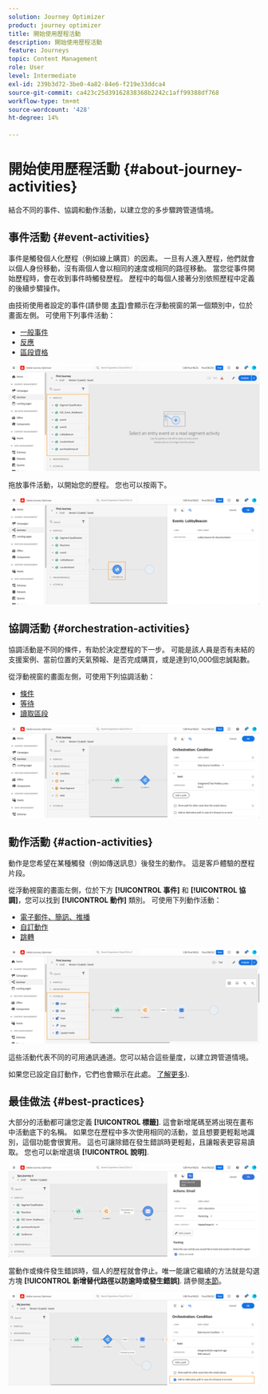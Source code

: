 ```yaml
---
solution: Journey Optimizer
product: journey optimizer
title: 開始使用歷程活動
description: 開始使用歷程活動
feature: Journeys
topic: Content Management
role: User
level: Intermediate
exl-id: 239b3d72-3be0-4a82-84e6-f219e33ddca4
source-git-commit: ca423c25d39162838368b2242c1aff99388df768
workflow-type: tm+mt
source-wordcount: '428'
ht-degree: 14%

---
```


# 開始使用歷程活動 {#about-journey-activities}

結合不同的事件、協調和動作活動，以建立您的多步驟跨管道情境。

## 事件活動 {#event-activities}

事件是觸發個人化歷程（例如線上購買）的因素。 一旦有人進入歷程，他們就會以個人身份移動，沒有兩個人會以相同的速度或相同的路徑移動。 當您從事件開始歷程時，會在收到事件時觸發歷程。 歷程中的每個人接著分別依照歷程中定義的後續步驟操作。

由技術使用者設定的事件(請參閱 [本頁](../event/about-events.md))會顯示在浮動視窗的第一個類別中，位於畫面左側。 可使用下列事件活動：

* [一般事件](../building-journeys/general-events.md)
* [反應](../building-journeys/reaction-events.md)
* [區段資格](../building-journeys/segment-qualification-events.md)

![](assets/journey43.png)

拖放事件活動，以開始您的歷程。 您也可以按兩下。

![](assets/journey44.png)

## 協調活動 {#orchestration-activities}

協調活動是不同的條件，有助於決定歷程的下一步。 可能是該人員是否有未結的支援案例、當前位置的天氣預報、是否完成購買，或是達到10,000個忠誠點數。

從浮動視窗的畫面左側，可使用下列協調活動：

* [條件](../building-journeys/condition-activity.md)
* [等待](../building-journeys/wait-activity.md)
* [讀取區段](../building-journeys/read-segment.md)

![](assets/journey49.png)

## 動作活動 {#action-activities}

動作是您希望在某種觸發（例如傳送訊息）後發生的動作。 這是客戶體驗的歷程片段。

從浮動視窗的畫面左側，位於下方 **[!UICONTROL 事件]** 和 **[!UICONTROL 協調]**，您可以找到 **[!UICONTROL 動作]** 類別。 可使用下列動作活動：

* [電子郵件、簡訊、推播](../building-journeys/journeys-message.md)
* [自訂動作](../building-journeys/using-custom-actions.md)
* [跳轉](../building-journeys/jump.md)

![](assets/journey58.png)

這些活動代表不同的可用通訊通道。您可以結合這些量度，以建立跨管道情境。

如果您已設定自訂動作，它們也會顯示在此處。 [了解更多](../building-journeys/using-custom-actions.md)).

## 最佳做法 {#best-practices}

大部分的活動都可讓您定義 **[!UICONTROL 標籤]**. 這會新增尾碼至將出現在畫布中活動底下的名稱。 如果您在歷程中多次使用相同的活動，並且想要更輕鬆地識別，這個功能會很實用。 這也可讓除錯在發生錯誤時更輕鬆，且讓報表更容易讀取。 您也可以新增選填 **[!UICONTROL 說明]**.

![](assets/journey59bis.png)

當動作或條件發生錯誤時，個人的歷程就會停止。唯一能讓它繼續的方法就是勾選方塊 **[!UICONTROL 新增替代路徑以防逾時或發生錯誤]**. 請參閱[本節](../building-journeys/using-the-journey-designer.md#paths)。

![](assets/journey42.png)
